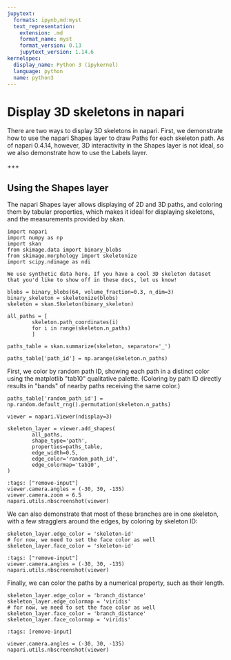 ```yaml
---
jupytext:
  formats: ipynb,md:myst
  text_representation:
    extension: .md
    format_name: myst
    format_version: 0.13
    jupytext_version: 1.14.6
kernelspec:
  display_name: Python 3 (ipykernel)
  language: python
  name: python3
---
```


# Display 3D skeletons in napari

There are two ways to display 3D skeletons in napari. First, we demonstrate how to use the napari Shapes layer to draw Paths for each skeleton path. As of napari 0.4.14, however, 3D interactivity in the Shapes layer is not ideal, so we also demonstrate how to use the Labels layer.

+++

## Using the Shapes layer

The napari Shapes layer allows displaying of 2D and 3D paths, and coloring them by tabular properties, which makes it ideal for displaying skeletons, and the measurements provided by skan.

```{code-cell} ipython3
import napari
import numpy as np
import skan
from skimage.data import binary_blobs
from skimage.morphology import skeletonize
import scipy.ndimage as ndi
```

```{note}
We use synthetic data here. If you have a cool 3D skeleton dataset that you'd like to show off in these docs, let us know!
```

```{code-cell} ipython3
blobs = binary_blobs(64, volume_fraction=0.3, n_dim=3)
binary_skeleton = skeletonize(blobs)
skeleton = skan.Skeleton(binary_skeleton)
```

```{code-cell} ipython3
all_paths = [
        skeleton.path_coordinates(i)
        for i in range(skeleton.n_paths)
        ]
```

```{code-cell} ipython3
paths_table = skan.summarize(skeleton, separator='_')
```

```{code-cell} ipython3
paths_table['path_id'] = np.arange(skeleton.n_paths)
```

First, we color by random path ID, showing each path in a distinct color using the matplotlib "tab10" qualitative palette. (Coloring by path ID directly results in "bands" of nearby paths receiving the same color.)

```{code-cell} ipython3
paths_table['random_path_id'] = np.random.default_rng().permutation(skeleton.n_paths)
```

```{code-cell} ipython3
viewer = napari.Viewer(ndisplay=3)

skeleton_layer = viewer.add_shapes(
        all_paths,
        shape_type='path',
        properties=paths_table,
        edge_width=0.5,
        edge_color='random_path_id',
        edge_colormap='tab10',
)
```

```{code-cell} ipython3
:tags: ["remove-input"]
viewer.camera.angles = (-30, 30, -135)
viewer.camera.zoom = 6.5
napari.utils.nbscreenshot(viewer)
```

We can also demonstrate that most of these branches are in one skeleton, with a few stragglers around the edges, by coloring by skeleton ID:

```{code-cell} ipython3
skeleton_layer.edge_color = 'skeleton-id'
# for now, we need to set the face color as well
skeleton_layer.face_color = 'skeleton-id'
```

```{code-cell} ipython3
:tags: ["remove-input"]
viewer.camera.angles = (-30, 30, -135)
napari.utils.nbscreenshot(viewer)
```

Finally, we can color the paths by a numerical property, such as their length.

```{code-cell} ipython3
skeleton_layer.edge_color = 'branch_distance'
skeleton_layer.edge_colormap = 'viridis'
# for now, we need to set the face color as well
skeleton_layer.face_color = 'branch_distance'
skeleton_layer.face_colormap = 'viridis'
```

```{code-cell} ipython3
:tags: [remove-input]

viewer.camera.angles = (-30, 30, -135)
napari.utils.nbscreenshot(viewer)
```
